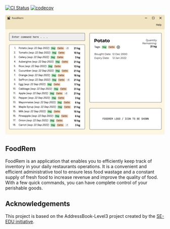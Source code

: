 [![CI Status](https://github.com/AY2223S1-CS2103T-W16-2/tp/workflows/Java%20CI/badge.svg)](https://github.com/AY2223S1-CS2103T-W16-2/tp/actions)
[![codecov](https://codecov.io/gh/AY2223S1-CS2103T-W16-2/tp/branch/master/graph/badge.svg)](https://codecov.io/gh/AY2223S1-CS2103T-W16-2/tp)

![Ui](docs/images/Ui.png)

## FoodRem

FoodRem is an application that enables you to efficiently keep track of inventory in your daily restaurants operations. It is a convenient and efficient administrative tool to ensure less food wastage and a constant supply of fresh food to increase revenue and improve the quality of food. With a few quick commands, you can have complete control of your perishable goods.

## Acknowledgements

This project is based on the AddressBook-Level3 project created by the [SE-EDU initiative](https://se-education.org).
